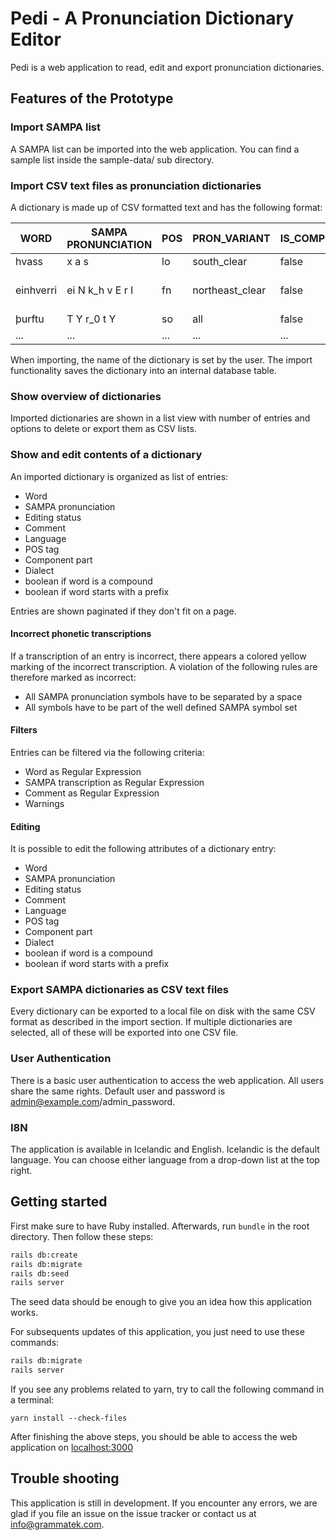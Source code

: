 # Pedi - A Pronunciation Dictionary Editor

Pedi is a web application to read, edit and export pronunciation dictionaries. 

## Features of the Prototype

### Import SAMPA list

A SAMPA list can be imported into the web application. You can find a sample list inside the sample-data/ sub directory.

### Import CSV text files as pronunciation dictionaries

A dictionary is made up of CSV formatted text and has the following format:

|  **WORD** | **SAMPA PRONUNCIATION**  | **POS** | **PRON_VARIANT** | **IS_COMPOUND** | **COMPOUND_ATTR** | **HAS_PREFIX** | **LANG** | **IS_VALIDATED** | **COMMENT** |
|---|---|---|---|---|---|---|---|---|---|
| hvass | x a s | lo | south_clear | false | none| false | IS | false |
| einhverri | ei N k_h v E r I | fn | northeast_clear | false | none | false | IS | false | Vantar entry (south) |
| þurftu | T Y r_0 t Y | so | all | false | none | false | IS | false |
| ... | ... | ... | ... | ... | ... | ... | ... | ... | ... |

When importing, the name of the dictionary is set by the user. The import functionality saves the dictionary into an internal database table.


### Show overview of dictionaries

Imported dictionaries are shown in a list view with number of entries and options to delete or export them as CSV lists.

### Show and edit contents of a dictionary

An imported dictionary is organized as list of entries:
- Word
- SAMPA pronunciation
- Editing status
- Comment
- Language
- POS tag
- Component part
- Dialect
- boolean if word is a compound
- boolean if word starts with a prefix

Entries are shown paginated if they don't fit on a page.

#### Incorrect phonetic transcriptions

If a transcription of an entry is incorrect, there appears a colored yellow marking of the incorrect transcription. A violation of the following rules are therefore marked as incorrect:

- All SAMPA pronunciation symbols have to be separated by a space
- All symbols have to be part of the well defined SAMPA symbol set

#### Filters

Entries can be filtered via the following criteria:

- Word as Regular Expression
- SAMPA transcription as Regular Expression
- Comment as Regular Expression
- Warnings

#### Editing

It is possible to edit the following attributes of a dictionary entry:

- Word
- SAMPA pronunciation
- Editing status
- Comment
- Language
- POS tag
- Component part
- Dialect
- boolean if word is a compound
- boolean if word starts with a prefix

### Export SAMPA  dictionaries as CSV text files

Every dictionary can be exported to a local file on disk with the same CSV format as described in the import section. If multiple dictionaries are selected, all of these will be exported into one CSV file.

### User Authentication

There is a basic user authentication to access the web application. All users share the same rights. Default user and password is admin@example.com/admin_password.

### I8N

The application is available in Icelandic and English. Icelandic is the default language. You can choose either language from a drop-down list at the top right. 

## Getting started

First make sure to have Ruby installed. Afterwards, run `bundle` in the root directory. Then follow these steps:

```bash
rails db:create
rails db:migrate
rails db:seed
rails server
````
The seed data should be enough to give you an idea how this application works.

For subsequents updates of this application, you just need to use these commands:

```bash
rails db:migrate
rails server
```

If you see any problems related to yarn, try to call the following command in a terminal:

```
yarn install --check-files
```

After finishing the above steps, you should be able to access the web application on [localhost:3000](http://localhost:3000)

## Trouble shooting

This application is still in development. If you encounter any errors, we are glad if you file an issue on the issue tracker or contact us at info@grammatek.com.
